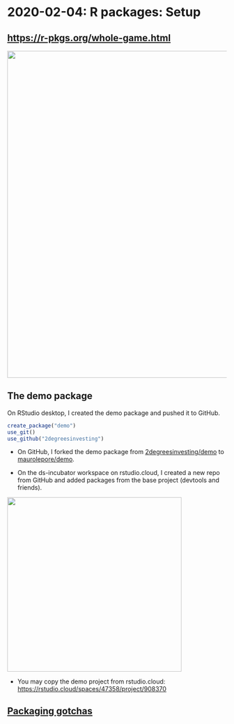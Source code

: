 # 2020-02-04: R packages: Setup 



## <https://r-pkgs.org/whole-game.html>

<img src="https://i.imgur.com/spXKlG3.png" align="center" width = 750 />



## The demo package

On RStudio desktop, I created the demo package and pushed it to GitHub.

```R
create_package("demo")
use_git()
use_github("2degreesinvesting")
```

* On GitHub, I forked the demo package from [2degreesinvesting/demo](https://github.com/2DegreesInvesting/demo) to [maurolepore/demo](https://github.com/maurolepore/demo).

* On the ds-incubator workspace on rstudio.cloud, I created a new repo from GitHub and added packages from the base project (devtools and friends).

<img src="https://i.imgur.com/hmsP7WH.png" align="center" width = 400 />

* You may copy the demo project from rstudio.cloud: <https://rstudio.cloud/spaces/47358/project/908370>



## [Packaging gotchas](https://2degreesinvesting.github.io/ds-incubator/gotchas-when-moving-code-from-a-script-to-an-r-package.html)
